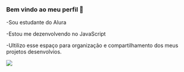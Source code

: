 ### Bem vindo ao meu perfil 💙

-Sou estudante do Alura 

-Estou me dezenvolvendo no JavaScript

-Ultilizo esse espaço para organização e compartilhamento dos meus projetos desenvolvios.

![](https://media1.tenor.com/m/PKKCAakpBZIAAAAC/neyney-neymar.gif)
